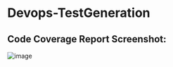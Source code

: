 # Devops-TestGeneration

## Code Coverage Report Screenshot:

![image](https://dl.dropboxusercontent.com/s/5lm56e0272ny2nd/Code-Coverage.png?dl=0)



